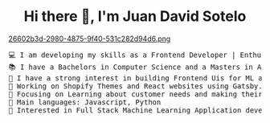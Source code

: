 <h1 align="center"> Hi there 👋, I'm Juan David Sotelo </h1>

[26602b3d-2980-4875-9f40-531c282d94d6.png](https://postimg.cc/YGzhbQSM)

<pre>
💻 I am developing my skills as a Frontend Developer | Enthuastic about new technologies
📚 I have a Bachelors in Computer Science and a Masters in Artificial Intelligence & Deep Learning
📝 I have a strong interest in building Frontend Uis for ML applications
🔭 Working on Shopify Themes and React websites using Gatsby.js
🌱 Focusing on Learning about customer needs and making their lives easier
🌟 Main languages: Javascript, Python
🚩 Interested in Full Stack Machine Learning Application development
</pre>

